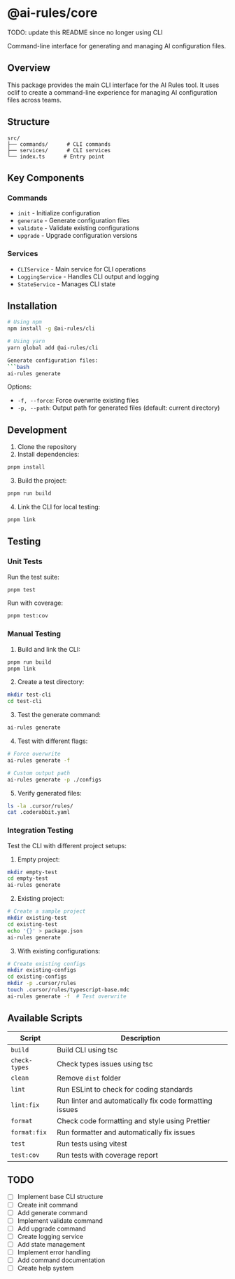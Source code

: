 # @ai-rules/core

TODO: update this README since no longer using CLI

Command-line interface for generating and managing AI configuration files.

## Overview

This package provides the main CLI interface for the AI Rules tool. It uses oclif to create a command-line experience for managing AI configuration files across teams.

## Structure

```
src/
├── commands/      # CLI commands
├── services/      # CLI services
└── index.ts      # Entry point
```

## Key Components

### Commands

-   `init` - Initialize configuration
-   `generate` - Generate configuration files
-   `validate` - Validate existing configurations
-   `upgrade` - Upgrade configuration versions

### Services

-   `CLIService` - Main service for CLI operations
-   `LoggingService` - Handles CLI output and logging
-   `StateService` - Manages CLI state

## Installation

````bash
# Using npm
npm install -g @ai-rules/cli

# Using yarn
yarn global add @ai-rules/cli

Generate configuration files:
```bash
ai-rules generate
````

Options:

-   `-f, --force`: Force overwrite existing files
-   `-p, --path`: Output path for generated files (default: current directory)

## Development

1. Clone the repository
2. Install dependencies:

```bash
pnpm install
```

3. Build the project:

```bash
pnpm run build
```

4. Link the CLI for local testing:

```bash
pnpm link
```

## Testing

### Unit Tests

Run the test suite:

```bash
pnpm test
```

Run with coverage:

```bash
pnpm test:cov
```

### Manual Testing

1. Build and link the CLI:

```bash
pnpm run build
pnpm link
```

2. Create a test directory:

```bash
mkdir test-cli
cd test-cli
```

3. Test the generate command:

```bash
ai-rules generate
```

4. Test with different flags:

```bash
# Force overwrite
ai-rules generate -f

# Custom output path
ai-rules generate -p ./configs
```

5. Verify generated files:

```bash
ls -la .cursor/rules/
cat .coderabbit.yaml
```

### Integration Testing

Test the CLI with different project setups:

1. Empty project:

```bash
mkdir empty-test
cd empty-test
ai-rules generate
```

2. Existing project:

```bash
# Create a sample project
mkdir existing-test
cd existing-test
echo '{}' > package.json
ai-rules generate
```

3. With existing configurations:

```bash
# Create existing configs
mkdir existing-configs
cd existing-configs
mkdir -p .cursor/rules
touch .cursor/rules/typescript-base.mdc
ai-rules generate -f  # Test overwrite
```

## Available Scripts

| Script        | Description                                             |
| ------------- | ------------------------------------------------------- |
| `build`       | Build CLI using tsc                                     |
| `check-types` | Check types issues using tsc                            |
| `clean`       | Remove `dist` folder                                    |
| `lint`        | Run ESLint to check for coding standards                |
| `lint:fix`    | Run linter and automatically fix code formatting issues |
| `format`      | Check code formatting and style using Prettier          |
| `format:fix`  | Run formatter and automatically fix issues              |
| `test`        | Run tests using vitest                                  |
| `test:cov`    | Run tests with coverage report                          |

## TODO

-   [ ] Implement base CLI structure
-   [ ] Create init command
-   [ ] Add generate command
-   [ ] Implement validate command
-   [ ] Add upgrade command
-   [ ] Create logging service
-   [ ] Add state management
-   [ ] Implement error handling
-   [ ] Add command documentation
-   [ ] Create help system
